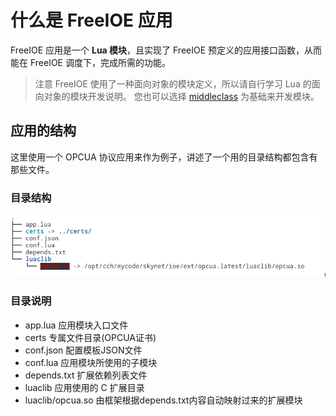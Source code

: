 
# 什么是 FreeIOE 应用

FreeIOE 应用是一个 **Lua 模块**，且实现了 FreeIOE 预定义的应用接口函数，从而能在 FreeIOE 调度下，完成所需的功能。

>
> 注意 FreeIOE 使用了一种面向对象的模块定义，所以请自行学习 Lua 的面向对象的模块开发说明。
> 您也可以选择 [middleclass](https://github.com/kikito/middleclass/wiki) 为基础来开发模块。
>

## 应用的结构

这里使用一个 OPCUA 协议应用来作为例子，讲述了一个用的目录结构都包含有那些文件。

### 目录结构

![AppTree](images/app_tree.png)

### 目录说明

* app.lua
应用模块入口文件
* certs
专属文件目录(OPCUA证书)
* conf.json
配置模板JSON文件
* conf.lua
应用模块所使用的子模块
* depends.txt
扩展依赖列表文件
* luaclib
应用使用的 C 扩展目录
* luaclib/opcua.so
由框架根据depends.txt内容自动映射过来的扩展模块

